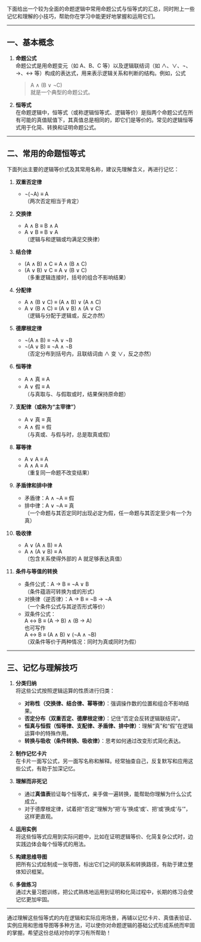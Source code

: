 下面给出一个较为全面的命题逻辑中常用命题公式与恒等式的汇总，同时附上一些记忆和理解的小技巧，帮助你在学习中能更好地掌握和运用它们。

---

## 一、基本概念

1. **命题公式**  
    命题公式是用命题变元（如 A、B、C 等）以及逻辑联结词（如 ∧、∨、¬、→、↔ 等）构成的表达式，用来表示逻辑关系和判断的结构。例如，公式
    
    > A ∧ (B ∨ ¬C)  
    > 就是一个典型的命题公式。
    
2. **恒等式**  
    在命题逻辑中，恒等式（或称逻辑恒等式、逻辑等价）是指两个命题公式在所有可能的真值赋值下，其真值总是相同的，即它们是等价的。常见的逻辑恒等式用于化简、转换和证明命题公式。
    

---

## 二、常用的命题恒等式

下面列出主要的逻辑等价式及其常用名称，建议先理解含义，再进行记忆：

1. **双重否定律**
    
    - ¬(¬A) ≡ A  
        （两次否定相当于肯定）
2. **交换律**
    
    - A ∧ B ≡ B ∧ A
    - A ∨ B ≡ B ∨ A  
        （逻辑与和逻辑或均满足交换律）
3. **结合律**
    
    - (A ∧ B) ∧ C ≡ A ∧ (B ∧ C)
    - (A ∨ B) ∨ C ≡ A ∨ (B ∨ C)  
        （多重逻辑连接时，括号的组合不影响结果）
4. **分配律**
    
    - A ∧ (B ∨ C) ≡ (A ∧ B) ∨ (A ∧ C)
    - A ∨ (B ∧ C) ≡ (A ∨ B) ∧ (A ∨ C)  
        （逻辑与分配于逻辑或，反之亦然）
5. **德摩根定律**
    
    - ¬(A ∧ B) ≡ ¬A ∨ ¬B
    - ¬(A ∨ B) ≡ ¬A ∧ ¬B  
        （否定分布到括号内，且联结词由 ∧ 变 ∨，反之亦然）
6. **恒等律**
    
    - A ∧ 真 ≡ A
    - A ∨ 假 ≡ A  
        （与真取与、与假取或时，结果保持原命题）
7. **支配律（或称为“主宰律”）**
    
    - A ∨ 真 ≡ 真
    - A ∧ 假 ≡ 假  
        （与真或、与假与时，总是取真或假）
8. **幂等律**
    
    - A ∨ A ≡ A
    - A ∧ A ≡ A  
        （重复同一命题不改变结果）
9. **矛盾律和排中律**
    
    - 矛盾律：A ∧ ¬A ≡ 假
    - 排中律：A ∨ ¬A ≡ 真  
        （一个命题与其否定同时出现必定为假，任一命题与其否定至少有一个为真）
10. **吸收律**
    
    - A ∨ (A ∧ B) ≡ A
    - A ∧ (A ∨ B) ≡ A  
        （包含关系使得外部的 A 就足够表达真值）
11. **条件与等值的转换**
    
    - 条件公式：A → B ≡ ¬A ∨ B  
        （条件蕴涵可转换为或的形式）
    - 对换律（逆否律）：A → B ≡ ¬B → ¬A  
        （一个条件公式与其逆否形式等价）
    - 双条件公式：  
        A ↔ B ≡ (A → B) ∧ (B → A)  
        也可写作  
        A ↔ B ≡ (A ∧ B) ∨ (¬A ∧ ¬B)  
        （双条件等价于两种情况：同时为真或同时为假）

---

## 三、记忆与理解技巧

1. **分类归纳**  
    将这些公式按照逻辑运算的性质进行归类：
    
    - **对称性（交换律、结合律、幂等律）**：强调操作数的位置和组合不影响结果。
    - **否定分布（双重否定、德摩根定律）**：记住“否定会反转逻辑联结词”。
    - **恒真与恒假（恒等律、支配律、矛盾律、排中律）**：理解“真”和“假”在逻辑运算中的特殊作用。
    - **转换与吸收（条件转换、吸收律）**：思考如何通过改变形式简化表达。
2. **制作记忆卡片**  
    在卡片一面写公式，另一面写名称和解释。经常抽查自己，反复默写和应用这些公式，有助于加深记忆。
    
3. **理解而非死记**
    
    - 通过**真值表**验证每个恒等式，亲手做一遍转换，能帮助你理解为什么公式成立。
    - 对于德摩根定律，试着把“否定”理解为“把‘与’换成‘或’、把‘或’换成‘与’”，这样更直观。
4. **运用实例**  
    将这些恒等式应用到实际问题中，比如在证明逻辑等价、化简复杂公式时，边实践边体会每个恒等式的用法。
    
5. **构建思维导图**  
    把所有公式绘制成一张导图，标出它们之间的联系和转换路径，有助于建立整体知识框架。
    
6. **多做练习**  
    通过大量习题训练，把公式熟练地运用到证明和化简过程中，长期的练习会使记忆更加牢固。
    

---

通过理解这些恒等式的内在逻辑和实际应用场景，再辅以记忆卡片、真值表验证、实例应用和思维导图等多种方法，可以使你对命题逻辑的基础公式形成系统而牢固的掌握。希望这份总结对你的学习有所帮助！